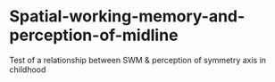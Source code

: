 # Spatial-working-memory-and-perception-of-midline
Test of a relationship between SWM &amp; perception of symmetry axis in childhood
